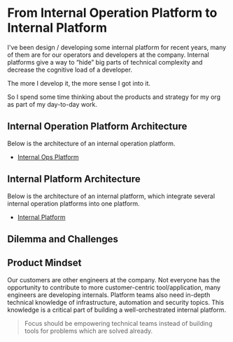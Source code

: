 # From Internal Operation Platform to Internal Platform

I've been design / developing some internal platform for recent years, many of them are for our operators and developers
at the company.
Internal platforms give a way to “hide” big parts of technical complexity and decrease the cognitive load of a
developer.

The more I develop it, the more sense I got into it.

So I spend some time thinking about the products and strategy for my org as part of my day-to-day work.

## Internal Operation Platform Architecture

Below is the architecture of an internal operation platform.

- [Internal Ops Platform](./int-ops-platform.png)

## Internal Platform Architecture

Below is the architecture of an internal platform, which integrate several internal operation platforms into one
platform.

- [Internal Platform](./int-ops-w-platform.png)

## Dilemma and Challenges
## Product Mindset
Our customers are other engineers at the company.
Not everyone has the opportunity to contribute to more customer-centric tool/application, many engineers are developing
internals.
Platform teams also need in-depth technical knowledge of infrastructure, automation and security topics. This knowledge
is a critical part of building a well-orchestrated internal platform.

> Focus should be empowering technical teams instead of building tools for problems which are solved already.
